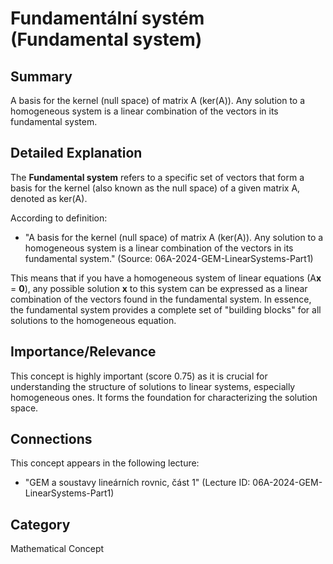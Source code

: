 # Fundamentální systém (Fundamental system)

## Summary
A basis for the kernel (null space) of matrix A (ker(A)). Any solution to a homogeneous system is a linear combination of the vectors in its fundamental system.

## Detailed Explanation
The **Fundamental system** refers to a specific set of vectors that form a basis for the kernel (also known as the null space) of a given matrix A, denoted as ker(A).

According to definition:
*   "A basis for the kernel (null space) of matrix A (ker(A)). Any solution to a homogeneous system is a linear combination of the vectors in its fundamental system." (Source: 06A-2024-GEM-LinearSystems-Part1)

This means that if you have a homogeneous system of linear equations (A**x** = **0**), any possible solution **x** to this system can be expressed as a linear combination of the vectors found in the fundamental system. In essence, the fundamental system provides a complete set of "building blocks" for all solutions to the homogeneous equation.

## Importance/Relevance
This concept is highly important (score 0.75) as it is crucial for understanding the structure of solutions to linear systems, especially homogeneous ones. It forms the foundation for characterizing the solution space.

## Connections
This concept appears in the following lecture:
*   "GEM a soustavy lineárních rovnic, část 1" (Lecture ID: 06A-2024-GEM-LinearSystems-Part1)

## Category
Mathematical Concept